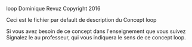 loop
Dominique Revuz Copyright 2016

Ceci est le fichier par default de description du Concept loop

Si vous avez besoin de ce concept dans l'enseignement que vous suivez
 Signalez le au professeur, qui vous indiquera le sens de ce concept loop.
